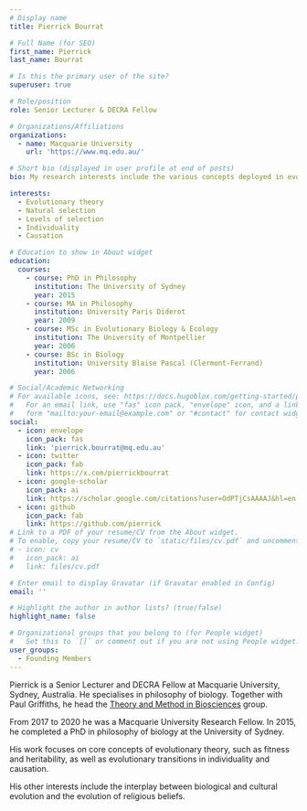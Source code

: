 ```yaml
---
# Display name
title: Pierrick Bourrat

# Full Name (for SEO)
first_name: Pierrick
last_name: Bourrat

# Is this the primary user of the site?
superuser: true

# Role/position
role: Senior Lecturer & DECRA Fellow

# Organizations/Affiliations
organizations:
  - name: Macquarie University
    url: 'https://www.mq.edu.au/'

# Short bio (displayed in user profile at end of posts)
bio: My research interests include the various concepts deployed in evolutionary theory, causation, and the interplay between biological and cultural evolution.

interests:
  - Evolutionary theory
  - Natural selection
  - Levels of selection
  - Individuality
  - Causation

# Education to show in About widget
education:
  courses:
    - course: PhD in Philosophy
      institution: The University of Sydney
      year: 2015
    - course: MA in Philosophy
      institution: University Paris Diderot
      year: 2009
    - course: MSc in Evolutionary Biology & Ecology
      institution: The University of Montpellier
      year: 2006
    - course: BSc in Biology
      institution: University Blaise Pascal (Clermont-Ferrand)
      year: 2006

# Social/Academic Networking
# For available icons, see: https://docs.hugoblox.com/getting-started/page-builder/#icons
#   For an email link, use "fas" icon pack, "envelope" icon, and a link in the
#   form "mailto:your-email@example.com" or "#contact" for contact widget.
social:
  - icon: envelope
    icon_pack: fas
    link: 'pierrick.bourrat@mq.edu.au'
  - icon: twitter
    icon_pack: fab
    link: https://x.com/pierrickbourrat
  - icon: google-scholar
    icon_pack: ai
    link: https://scholar.google.com/citations?user=OdPTjCsAAAAJ&hl=en
  - icon: github
    icon_pack: fab
    link: https://github.com/pierrick
# Link to a PDF of your resume/CV from the About widget.
# To enable, copy your resume/CV to `static/files/cv.pdf` and uncomment the lines below.
# - icon: cv
#   icon_pack: ai
#   link: files/cv.pdf

# Enter email to display Gravatar (if Gravatar enabled in Config)
email: ''

# Highlight the author in author lists? (true/false)
highlight_name: false

# Organizational groups that you belong to (for People widget)
#   Set this to `[]` or comment out if you are not using People widget.
user_groups:
  - Founding Members
---
```

Pierrick is a Senior Lecturer and DECRA Fellow at Macquarie University, Sydney, Australia. He specialises in philosophy of biology. Together with Paul Griffiths, he head the [Theory and Method in Biosciences](https://tmbiosci.org/) group.

From 2017 to 2020 he was a Macquarie University Research Fellow. In 2015, he completed a PhD in philosophy of biology at the University of Sydney.

His work focuses on core concepts of evolutionary theory, such as fitness and heritability, as well as evolutionary transitions in individuality and causation.

His other interests include the interplay between biological and cultural evolution and the evolution of religious beliefs.


